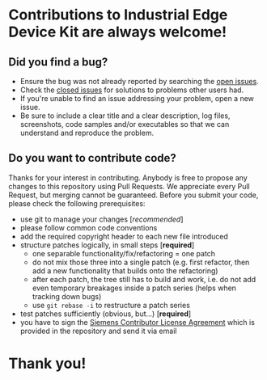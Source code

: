 <!--
SPDX-FileCopyrightText: Copyright (C) 2023 Siemens AG

SPDX-License-Identifier: MIT
-->

# Contributions to Industrial Edge Device Kit are always welcome! #

## Did you find a bug? ##

* Ensure the bug was not already reported by searching the [open issues](https://github.com/industrial-edge/reference-architecture-for-industrial-ai-on-azure/issues).
* Check the [closed issues](https://github.com/industrial-edge/reference-architecture-for-industrial-ai-on-azure/issues?q=is%3Aissue+is%3Aclosed) for solutions to problems other users had.
* If you're unable to find an issue addressing your problem, open a new issue.
* Be sure to include a clear title and a clear description, log files, screenshots, code samples and/or executables so that we can understand and reproduce the problem.

## Do you want to contribute code? ##

Thanks for your interest in contributing. Anybody is free to propose any changes to this repository using Pull Requests. We appreciate every Pull Request, but merging cannot be guaranteed. Before you submit your code, please check the following prerequisites: 
 
* use git to manage your changes [*recommended*]
* please follow common code conventions
* add the required copyright header to each new file introduced
* structure patches logically, in small steps [**required**]
    * one separable functionality/fix/refactoring = one patch
    * do not mix those three into a single patch (e.g. first refactor, then
      add a new functionality that builds onto the refactoring)
    * after each patch, the tree still has to build and work, i.e. do not add
      even temporary breakages inside a patch series (helps when tracking down
      bugs)
    * use `git rebase -i` to restructure a patch series
* test patches sufficiently (obvious, but...) [**required**]
* you have to sign the [Siemens Contributor License Agreement](https://cla-assistant.io/industrial-edge/) which is provided in the repository and send it via email

# Thank you! #
